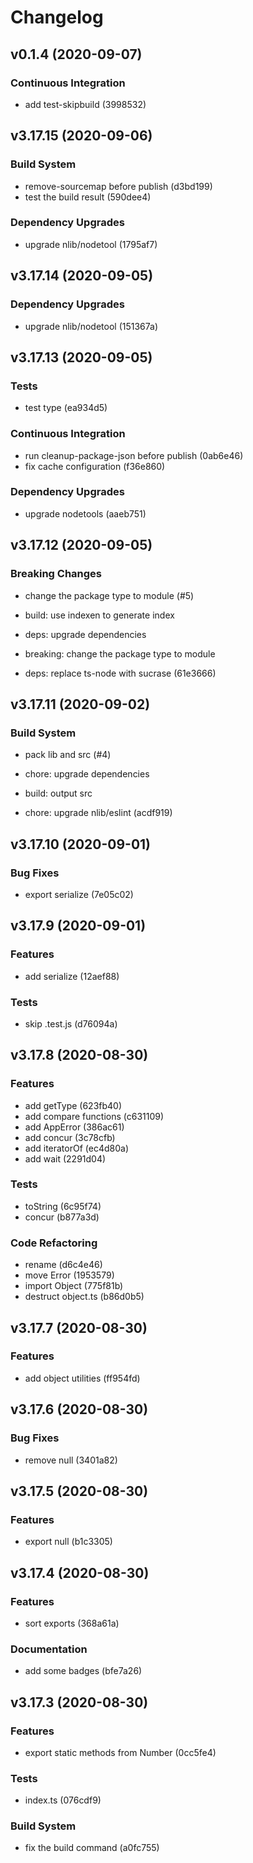 # Changelog

## v0.1.4 (2020-09-07)

### Continuous Integration

- add test-skipbuild (3998532)


## v3.17.15 (2020-09-06)

### Build System

- remove-sourcemap before publish (d3bd199)
- test the build result (590dee4)

### Dependency Upgrades

- upgrade nlib/nodetool (1795af7)


## v3.17.14 (2020-09-05)

### Dependency Upgrades

- upgrade nlib/nodetool (151367a)


## v3.17.13 (2020-09-05)

### Tests

- test type (ea934d5)

### Continuous Integration

- run cleanup-package-json before publish (0ab6e46)
- fix cache configuration (f36e860)

### Dependency Upgrades

- upgrade nodetools (aaeb751)


## v3.17.12 (2020-09-05)

### Breaking Changes

- change the package type to module (#5)

* build: use indexen to generate index

* deps: upgrade dependencies

* breaking: change the package type to module

* deps: replace ts-node with sucrase (61e3666)


## v3.17.11 (2020-09-02)

### Build System

- pack lib and src (#4)

* chore: upgrade dependencies

* build: output src

* chore: upgrade nlib/eslint (acdf919)


## v3.17.10 (2020-09-01)

### Bug Fixes

- export serialize (7e05c02)


## v3.17.9 (2020-09-01)

### Features

- add serialize (12aef88)

### Tests

- skip .test.js (d76094a)


## v3.17.8 (2020-08-30)

### Features

- add getType (623fb40)
- add compare functions (c631109)
- add AppError (386ac61)
- add concur (3c78cfb)
- add iteratorOf (ec4d80a)
- add wait (2291d04)

### Tests

- toString (6c95f74)
- concur (b877a3d)

### Code Refactoring

- rename (d6c4e46)
- move Error (1953579)
- import Object (775f81b)
- destruct object.ts (b86d0b5)


## v3.17.7 (2020-08-30)

### Features

- add object utilities (ff954fd)


## v3.17.6 (2020-08-30)

### Bug Fixes

- remove null (3401a82)


## v3.17.5 (2020-08-30)

### Features

- export null (b1c3305)


## v3.17.4 (2020-08-30)

### Features

- sort exports (368a61a)

### Documentation

- add some badges (bfe7a26)


## v3.17.3 (2020-08-30)

### Features

- export static methods from Number (0cc5fe4)

### Tests

- index.ts (076cdf9)

### Build System

- fix the build command (a0fc755)


